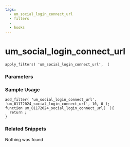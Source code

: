 ```yaml
---
tags: 
  - um_social_login_connect_url
  - filters
  - 
  - hooks
---
```

# um\_social\_login\_connect\_url

``` php:no-line-numbers
apply_filters( 'um_social_login_connect_url',  )
```
<div class='hook-sep'></div>

### Parameters

<div class='hook-sep'></div>



### Sample Usage

``` php:no-line-numbers
add_filter( 'um_social_login_connect_url', 'um_01172024_social_login_connect_url', 10, 0 );
function um_01172024_social_login_connect_url(  ){
  return ;
}
```
<div class='hook-sep'></div>



### Related Snippets

Nothing was found

